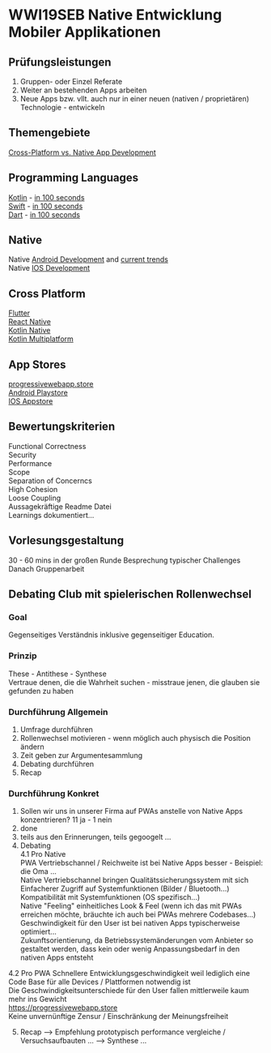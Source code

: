 # WWI19SEB Native Entwicklung Mobiler Applikationen

## Prüfungsleistungen

1. Gruppen- oder Einzel Referate  
2. Weiter an bestehenden Apps arbeiten  
3. Neue Apps bzw. vllt. auch nur in einer neuen (nativen / proprietären) Technologie - entwickeln  

## Themengebiete
[Cross-Platform vs. Native App Development](https://www.youtube.com/watch?v=Mq_HS-o-v6o)   

## Programming Languages
[Kotlin](https://www.youtube.com/watch?v=cxm9AHNDMPI) - [in 100 seconds](https://www.youtube.com/watch?v=xT8oP0wy-A0)    
[Swift](https://www.youtube.com/watch?v=n5X_V81OYnQ) - [in 100 seconds](https://www.youtube.com/watch?v=nAchMctX4YA)   
[Dart](https://dart.dev/) - [in 100 seconds](https://www.youtube.com/watch?v=NrO0CJCbYLA)

## Native 
Native [Android Development](https://www.youtube.com/watch?v=fis26HvvDII) and [current trends](https://www.youtube.com/watch?v=qBkyU1TJKDg)   
Native [IOS Development](https://www.youtube.com/watch?v=yuo50-TiKgo)   

## Cross Platform
[Flutter](https://flutter.dev)  
[React Native](https://www.youtube.com/watch?v=k-kPqnMay84)  
[Kotlin Native](https://www.youtube.com/watch?v=oyyQJstXTL0)  
[Kotlin Multiplatform](https://www.youtube.com/watch?v=6gHklmfh0KU)  

## App Stores
[progressivewebapp.store](https://progressivewebapp.store/)  
[Android Playstore](https://play.google.com/store)  
[IOS Appstore](https://www.apple.com/app-store/)


## Bewertungskriterien
Functional Correctness  
Security  
Performance  
Scope   
Separation of Concerncs   
High Cohesion  
Loose Coupling   
Aussagekräftige Readme Datei  
Learnings dokumentiert...  

## Vorlesungsgestaltung
30 - 60 mins in der großen Runde Besprechung typischer Challenges   
Danach Gruppenarbeit   

## Debating Club mit spielerischen Rollenwechsel
### Goal
Gegenseitiges Verständnis inklusive gegenseitiger Education.

### Prinzip
These - Antithese - Synthese    
Vertraue denen, die die Wahrheit suchen - misstraue jenen, die glauben sie gefunden zu haben  

### Durchführung Allgemein
1. Umfrage durchführen  
2. Rollenwechsel motivieren - wenn möglich auch physisch die Position ändern  
3. Zeit geben zur Argumentesammlung  
4. Debating durchführen 
5. Recap 

### Durchführung Konkret
1. Sollen wir uns in unserer Firma auf PWAs anstelle von Native Apps konzentrieren? 11 ja - 1 nein 
2. done
3. teils aus den Erinnerungen, teils gegoogelt ...
4.  Debating    
4.1 Pro Native     
PWA Vertriebschannel / Reichweite ist bei Native Apps besser - Beispiel: die Oma ...    
Native Vertriebschannel bringen Qualitätssicherungssystem mit sich    
Einfacherer Zugriff auf Systemfunktionen (Bilder / Bluetooth...)   
Kompatibilität mit Systemfunktionen (OS spezifisch...)   
Native "Feeling" einheitliches Look & Feel (wenn ich das mit PWAs erreichen möchte, bräuchte ich auch bei PWAs mehrere Codebases...)    
Geschwindigkeit für den User ist bei nativen Apps typischerweise optimiert...    
Zukunftsorientierung, da Betriebssystemänderungen vom Anbieter so gestaltet werden, dass kein oder wenig Anpassungsbedarf in den nativen Apps entsteht   

4.2 Pro PWA
Schnellere Entwicklungsgeschwindigkeit weil lediglich eine Code Base für alle Devices / Plattformen notwendig ist    
Die Geschwindigkeitsunterschiede für den User fallen mittlerweile kaum mehr ins Gewicht  
https://progressivewebapp.store    
Keine unvernünftige Zensur / Einschränkung der Meinungsfreiheit  

5. Recap --> Empfehlung prototypisch performance vergleiche / Versuchsaufbauten ... --> Synthese ... 


